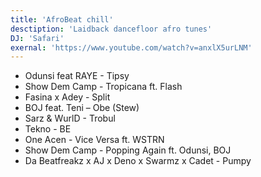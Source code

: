 ```yaml
---
title: 'AfroBeat chill'
desctiption: 'Laidback dancefloor afro tunes'
DJ: 'Safari'
exernal: 'https://www.youtube.com/watch?v=anxlX5urLNM'
---
```


- Odunsi feat RAYE - Tipsy
- Show Dem Camp - Tropicana ft. Flash
- Fasina x Adey - Split
- BOJ feat. Teni – Obe (Stew)
- Sarz & WurlD - Trobul
- Tekno - BE
- One Acen - Vice Versa ft. WSTRN
- Show Dem Camp - Popping Again ft. Odunsi, BOJ
- Da Beatfreakz x AJ x Deno x Swarmz x Cadet - Pumpy
